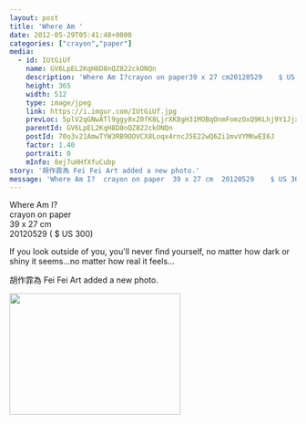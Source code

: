 ```yaml
---
layout: post
title: 'Where Am ' 
date: 2012-05-29T05:41:48+0000 
categories: ["crayon","paper"] 
media:
  - id: IUtGiUf
    name: GV6LpEL2KqH8D8nQZ822ckONQn
    description: 'Where Am I?crayon on paper39 x 27 cm20120529    $ US 300If you look outside of you, you'll never find yourself, no matter how dark or shiny it seems...no matter how real it feels...'   
    height: 365
    width: 512
    type: image/jpeg
    link: https://i.imgur.com/IUtGiUf.jpg
    prevLoc: 5plV2qGNwATl9ggy8xZ0fK8LjrXK8gH31MOBqOnmFomzOxQ9KLhj9Y1JjxjEiR7N3VyD4GumP4Gox5mJT9NxkkpGw1uV5o5QJ3YVuWvGx9oQW9fqp6V8NzooivpgyWwmm6f2MjQDPOgKUg4vJzPLzKUJKyKw0DYvU3KM1Aok11uv6nQyG2wgI1KlYBB4ZysZjoLzLL1AfwDmEBj7DKsYMQ87JNDyHzrnjX
    parentId: GV6LpEL2KqH8D8nQZ822ckONQn
    postId: 70o3v21AmwTYW3RB9OOVCX8Loqx4rncJ5E22wQ6Zi1mvVYMKwEI6J
    factor: 1.40
    portrait: 0
    mInfo: 8ej7uHHfXfuCubp
story: '胡作霏為 Fei Fei Art added a new photo.'  
message: 'Where Am I?  crayon on paper  39 x 27 cm  20120529    $ US 300    If you look outside of you, you'll never find yourself, no matter how dark or shiny it seems...no matter how real it feels...'  
---
```


Where Am I?  
crayon on paper  
39 x 27 cm  
20120529   ( $ US 300)  
  
If you look outside of you, you'll never find yourself, no matter how dark or shiny it seems...no matter how real it feels...
 
 
[//]: #story:
胡作霏為 Fei Fei Art added a new photo.


[//]: #media:  
<a href="https://i.imgur.com/IUtGiUf.jpg"><img src="https://i.imgur.com/IUtGiUf.jpg" height="213" width="300" /></a> 
 

